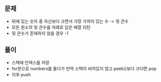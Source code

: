 ## 문제
- 뒤에 있는 숫자 중 자신보다 크면서 가장 가까이 있는 수 -> 뒷 큰수
- 모든 원소의 뒷 큰수를 차례로 담은 배열 리턴
- 뒷 큰수가 존재하지 않을 경우 -1

## 풀이
- 스택에 인덱스를 저장
- for문으로 numbers를 돌다가 만약 스택이 비어있지 않고 peek()보다 크다면 pop
- 이후 push
